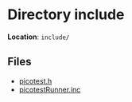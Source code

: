 <a id="dir_d44c64559bbebec7f509842c48db8b23"></a>
# Directory include

**Location**: `include/`





## Files

* [picotest.h](picotest_8h.md#picotest_8h)
* [picotestRunner.inc](picotest_runner_8inc.md#picotest_runner_8inc)

[public]: https://img.shields.io/badge/-public-brightgreen (public)
[C++]: https://img.shields.io/badge/language-C%2B%2B-blue (C++)
[Markdown]: https://img.shields.io/badge/language-Markdown-blue (Markdown)
[private]: https://img.shields.io/badge/-private-red (private)
[static]: https://img.shields.io/badge/-static-lightgrey (static)